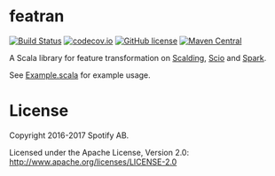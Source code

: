 featran
=======

[![Build Status](https://travis-ci.org/spotify/featran.svg?branch=master)](https://travis-ci.org/spotify/featran)
[![codecov.io](https://codecov.io/github/spotify/featran/coverage.svg?branch=master)](https://codecov.io/github/spotify/featran?branch=master)
[![GitHub license](https://img.shields.io/github/license/spotify/featran.svg)](./LICENSE)
[![Maven Central](https://img.shields.io/maven-central/v/com.spotify/featran_2.11.svg)](https://maven-badges.herokuapp.com/maven-central/com.spotify/featran_2.11)

A Scala library for feature transformation on [Scalding](https://github.com/twitter/scalding), [Scio](https://github.com/spotify/scio) and [Spark](https://spark.apache.org/).

See [Example.scala](https://github.com/spotify/featran/blob/master/core/src/test/scala/com/spotify/featran/examples/Example.scala) for example usage.

# License

Copyright 2016-2017 Spotify AB.

Licensed under the Apache License, Version 2.0: http://www.apache.org/licenses/LICENSE-2.0
